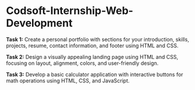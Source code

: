 # Codsoft-Internship-Web-Development

**Task 1:**
      Create a personal portfolio with sections for your introduction, skills, projects, resume, contact information, and footer using HTML and CSS.

**Task 2:** 
      Design a visually appealing landing page using HTML and CSS, focusing on layout, alignment, colors, and user-friendly design.

**Task 3:** 
      Develop a basic calculator application with interactive buttons for math operations using HTML, CSS, and JavaScript.

